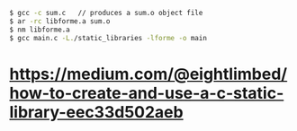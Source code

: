 ```bash
$ gcc -c sum.c   // produces a sum.o object file
$ ar -rc libforme.a sum.o
$ nm libforme.a
$ gcc main.c -L./static_libraries -lforme -o main
```

# https://medium.com/@eightlimbed/how-to-create-and-use-a-c-static-library-eec33d502aeb

